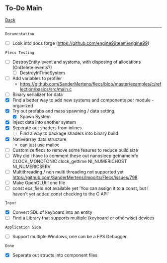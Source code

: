 To-Do Main
-----

[Back](../../readme.md)

-----

`Documentation`
- [ ] Look into docs forge (https://github.com/engine99team/engine99)

`Flecs Testing`
- [ ] DestroyEntity event and systems, with disposing of allocations (OnDelete events?)
    - [ ] DestroyInTimeSystem
- [ ] Add variables to profiler
    - https://github.com/SanderMertens/flecs/blob/master/examples/c/reflection/basics/src/main.c
- [ ] Binary serializer for data
- [x] Find a better way to add new systems and components per module - organized
- [x] Try out prefabs and mass spawning / data setting
    - [x] Spawn System
- [x] Inject data into another system
- [x] Seperate out shaders from inlines
    - [ ] Find a way to package shaders into binary build
- [x] Nativearray data structure
    - can just use malloc
- [ ] Customize flecs to remove some feaures to reduce build size
- [ ] Why did i have to comment these out
    nanosleep getnameinfo CLOCK_MONOTONIC clock_gettime NI_NUMERICHOST NI_NUMERICSERV
- [ ] Multithreading / non multi threading not supported yet
    https://github.com/SanderMertens/Imports/Flecs/issues/798
- [ ] Make OpenGLUtil one file
- [ ] const ecs_field not available yet
    'You can assign it to a const, but I haven't yet added const checking to the C API'

`Input`
- [x] Convert SDL of keyboard into an entity
- [ ] Find a Library that supports multiple (keyboard or otherwise) devices

`Application Side`
- [ ] Support multiple Windows, one can be a FPS Debugger.

`Done`

- [x] Seperate out structs into component files
